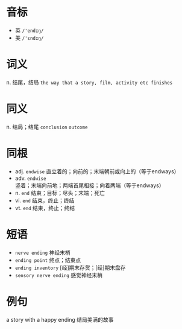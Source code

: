 # 音标

- 英 `/'endɪŋ/`
- 美 `/'ɛndɪŋ/`

# 词义

n. 结尾，结局
`the way that a story, film, activity etc finishes`

# 同义

n. 结局；结尾
`conclusion` `outcome`

# 同根

- adj. `endwise` 直立着的；向前的；末端朝前或向上的（等于endways）
- adv. `endwise` 竖着；末端向前地；两端首尾相接；向着两端（等于endways）
- n. `end` 结束；目标；尽头；末端；死亡
- vi. `end` 结束，终止；终结
- vt. `end` 结束，终止；终结

# 短语

- `nerve ending` 神经末梢
- `ending point` 终点；结束点
- `ending inventory` [经]期末存货；[经]期末盘存
- `sensory nerve ending` 感觉神经末梢

# 例句

a story with a happy ending
结局美满的故事


